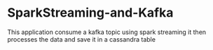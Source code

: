 # SparkStreaming-and-Kafka
This application consume a kafka topic using spark streaming it then processes 
the data and save it in a cassandra table
 
